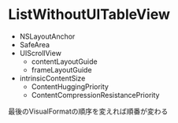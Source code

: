 # ListWithoutUITableView

* NSLayoutAnchor
* SafeArea
* UIScrollView
  * contentLayoutGuide
   * frameLayoutGuide
* intrinsicContentSize
  * ContentHuggingPriority
  * ContentCompressionResistancePriority

最後のVisualFormatの順序を変えれば順番が変わる
